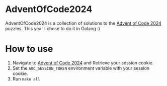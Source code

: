 # AdventOfCode2024

AdventOfCode2024 is a collection of solutions to the [Advent of Code 2024](https://adventofcode.com/2024) puzzles. This year I chose to do it in Golang :)

# How to use

1. Navigate to [Advent of Code 2024](https://adventofcode.com/2024) and Retrieve your session cookie.
2. Set the `AOC_SESSION_TOKEN` environment variable with your session cookie.
3. Run `make all`
